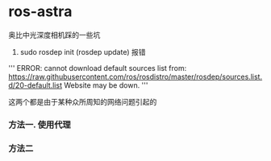 # ros-astra
奥比中光深度相机踩的一些坑
1. sudo rosdep init (rosdep update) 报错

'''
ERROR: cannot download default sources list from:
https://raw.githubusercontent.com/ros/rosdistro/master/rosdep/sources.list.d/20-default.list
Website may be down.
'''

  这两个都是由于某种众所周知的网络问题引起的
  
### 方法一. 使用代理
  
### 方法二
